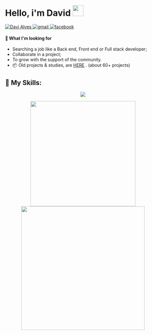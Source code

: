 #  Hello, i'm David <img src="https://raw.githubusercontent.com/d1av/d1av/main/images/Hi.gif" width="35px"> 

<p align="left">
    <a href="https://br.linkedin.com/in/d1av">
        <img 
            alt="Davi Alves" 
            src="https://img.shields.io/badge/-Davi%20Alves-%230077b5?style=flat-square&logo=linkedin" />
    </a>
    <a href="mailto:davi4alves@gmail.com">
        <img 
            alt="gmail" 
            src="https://img.shields.io/badge/Gmail-%23c14438?style=flat-square&logo=gmail&logoColor=white" />
    </a>
    <a href="https://www.facebook.com/davi.alves.oli">
        <img 
            alt="facebook" 
            src="https://img.shields.io/badge/-Davi%20Alves-%234267b2?style=flat-square&logo=facebook&logoColor=white" />
    </a>
</p>

#### 🚧 What I'm looking for

- Searching a job like a Back end, Front end or Full stack developer;
- Collaborate in a project;
- To grow with the support of the community.
- :package: Old projects & studies, are [HERE][archive] . (about 60+ projects)

## :wrench: My Skills:

<p align="center">
  <a href="https://skillicons.dev">
    <img src="https://skillicons.dev/icons?i=java,spring,net,angular,git,javascript,css,html,kubernetes,docker,aws" />
  </a>
</p>

<div align="center">   
    
<a href="https://github.com/anuraghazra/github-readme-stats">    
    
<img align="center" width="340px" height="340px" src="https://github-readme-stats.vercel.app/api/top-langs/?username=d1av&layout=compact&theme=radical&langs_count=6" />
  
</a> 
    
<img align="center" width="400px" height="400px" src="https://github-readme-streak-stats.herokuapp.com?user=d1av&theme=radical&hide_border=true&date_format=j%20M%5B%20Y%5D" />

</div>


[archive]: https://github.com/Davi-Archive/
[weben]: https://portfolio-davi.vercel.app/
